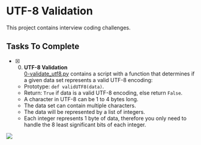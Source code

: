 <!-- @format -->

# UTF-8 Validation

This project contains interview coding challenges.

## Tasks To Complete

- [x] 0. **UTF-8 Validation**<br/>[0-validate_utf8.py](0-validate_utf8.py) contains a script with a function that determines if a given data set represents a valid UTF-8 encoding:
  - Prototype: `def validUTF8(data)`.
  - Return: `True` if data is a valid UTF-8 encoding, else return `False`.
  - A character in UTF-8 can be 1 to 4 bytes long.
  - The data set can contain multiple characters.
  - The data will be represented by a list of integers.
  - Each integer represents 1 byte of data, therefore you only need to handle the 8 least significant bits of each integer.

![](https://1.bp.blogspot.com/-Fw4FyitPOkw/YU8ClF2NwQI/AAAAAAAAW-w/YeIb-pdOErseGoYCwNkr-DYZLljmltMUgCLcBGAsYHQ/s1280/leetcode-UTF-8-Validation-problem-solution.jpg)
